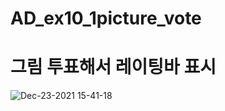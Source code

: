 # AD_ex10_1picture_vote

# 그림 투표해서 레이팅바 표시 

![Dec-23-2021 15-41-18](https://user-images.githubusercontent.com/88240177/147199760-1654eb53-825a-4ecc-8fc0-7180333967c1.gif)
